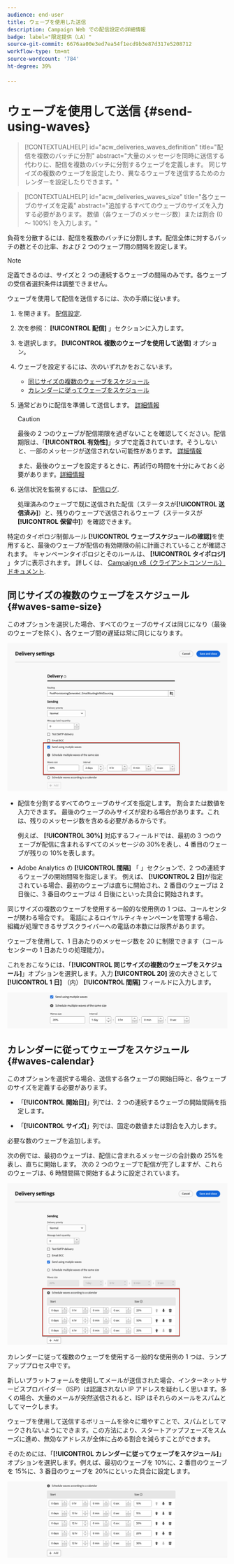 ```yaml
---
audience: end-user
title: ウェーブを使用した送信
description: Campaign Web での配信設定の詳細情報
badge: label="限定提供（LA）"
source-git-commit: 6676aa00e3ed7ea54f1ecd9b3e87d317e5208712
workflow-type: tm+mt
source-wordcount: '784'
ht-degree: 39%

---
```



# ウェーブを使用して送信 {#send-using-waves}

>[!CONTEXTUALHELP]
>id="acw_deliveries_waves_definition"
>title="配信を複数のバッチに分割"
>abstract="大量のメッセージを同時に送信する代わりに、配信を複数のバッチに分割するウェーブを定義します。 同じサイズの複数のウェーブを設定したり、異なるウェーブを送信するためのカレンダーを設定したりできます。"

>[!CONTEXTUALHELP]
>id="acw_deliveries_waves_size"
>title="各ウェーブのサイズを定義"
>abstract="追加するすべてのウェーブのサイズを入力する必要があります。 数値（各ウェーブのメッセージ数）または割合 (0 ～ 100%) を入力します。"

負荷を分散するには、配信を複数のバッチに分割します。配信全体に対するバッチの数とその比率、および 2 つのウェーブ間の間隔を設定します。

>[!NOTE]
>
>定義できるのは、サイズと 2 つの連続するウェーブの間隔のみです。各ウェーブの受信者選択条件は調整できません。

ウェーブを使用して配信を送信するには、次の手順に従います。

1. を開きます。 [配信設定](delivery-settings.md#retries).

1. 次を参照： **[!UICONTROL 配信]** 」セクションに入力します。

1. を選択します。 **[!UICONTROL 複数のウェーブを使用して送信]** オプション。

1. ウェーブを設定するには、次のいずれかをおこないます。

   * [同じサイズの複数のウェーブをスケジュール](#waves-same-size)
   * [カレンダーに従ってウェーブをスケジュール](#waves-calendar)

1. 通常どおりに配信を準備して送信します。 [詳細情報](../msg/gs-deliveries.md)

   >[!CAUTION]
   >
   >最後の 2 つのウェーブが配信期限を過ぎないことを確認してください。配信期限は、「**[!UICONTROL 有効性]**」タブで定義されています。そうしないと、一部のメッセージが送信されない可能性があります。 [詳細情報](delivery-settings.md#validity)
   >
   >また、最後のウェーブを設定するときに、再試行の時間を十分にみておく必要があります。[詳細情報](delivery-settings.md#retries)

1. 送信状況を監視するには、 [配信ログ](../monitor/delivery-logs.md).

   処理済みのウェーブで既に送信された配信（ステータスが&#x200B;**[!UICONTROL 送信済み]**）と、残りのウェーブで送信されるウェーブ（ステータスが&#x200B;**[!UICONTROL 保留中]**）を確認できます。

特定のタイポロジ制御ルール **[!UICONTROL ウェーブスケジュールの確認]**&#x200B;を使用すると、最後のウェーブが配信の有効期限の前に計画されていることが確認されます。 キャンペーンタイポロジとそのルールは、 **[!UICONTROL タイポロジ]** 」タブに表示されます。 詳しくは、 [Campaign v8（クライアントコンソール）ドキュメント](https://experienceleague.adobe.com/docs/campaign/automation/campaign-optimization/control-rules.html).

## 同じサイズの複数のウェーブをスケジュール {#waves-same-size}

このオプションを選択した場合、すべてのウェーブのサイズは同じになり（最後のウェーブを除く）、各ウェーブ間の遅延は常に同じになります。

![](assets/waves-same-size.png)

* 配信を分割するすべてのウェーブのサイズを指定します。 割合または数値を入力できます。 最後のウェーブのみサイズが変わる場合があります。これは、残りのメッセージ数を含める必要があるからです。

  例えば、 **[!UICONTROL 30%]** 対応するフィールドでは、最初の 3 つのウェーブが配信に含まれるすべてのメッセージの 30%を表し、4 番目のウェーブが残りの 10%を表します。

* Adobe Analytics の **[!UICONTROL 間隔]** 「 」セクションで、2 つの連続するウェーブの開始間隔を指定します。 例えば、 **[!UICONTROL 2 日]**&#x200B;が指定されている場合、最初のウェーブは直ちに開始され、2 番目のウェーブは 2 日後に、3 番目のウェーブは 4 日後にといった具合に開始されます。

同じサイズの複数のウェーブを使用する一般的な使用例の 1 つは、コールセンターが関わる場合です。 電話によるロイヤルティキャンペーンを管理する場合、組織が処理できるサブスクライバーへの電話の本数には限界があります。


ウェーブを使用して、1 日あたりのメッセージ数を 20 に制限できます（コールセンターの 1 日あたりの処理能力）。

これをおこなうには、「**[!UICONTROL 同じサイズの複数のウェーブをスケジュール]**」オプションを選択します。入力 **[!UICONTROL 20]** 波の大きさとして **[!UICONTROL 1 日]** （内） **[!UICONTROL 間隔]** フィールドに入力します。

![](assets/waves-call-center.png)

## カレンダーに従ってウェーブをスケジュール {#waves-calendar}

このオプションを選択する場合、送信する各ウェーブの開始日時と、各ウェーブのサイズを定義する必要があります。

* 「**[!UICONTROL 開始日]**」列では、2 つの連続するウェーブの開始間隔を指定します。

* 「**[!UICONTROL サイズ]**」列では、固定の数値または割合を入力します。

必要な数のウェーブを追加します。

次の例では、最初のウェーブは、配信に含まれるメッセージの合計数の 25%を表し、直ちに開始します。 次の 2 つのウェーブで配信が完了しますが、これらのウェーブは、6 時間間隔で開始するように設定されています。

![](assets/waves-calendar.png)

カレンダーに従って複数のウェーブを使用する一般的な使用例の 1 つは、ランプアッププロセス中です。

新しいプラットフォームを使用してメールが送信された場合、インターネットサービスプロバイダー（ISP）は認識されない IP アドレスを疑わしく思います。多くの場合、大量のメールが突然送信されると、ISP はそれらのメールをスパムとしてマークします。

ウェーブを使用して送信するボリュームを徐々に増やすことで、スパムとしてマークされないようにできます。この方法により、スタートアップフェーズをスムーズに進め、無効なアドレスが全体に占める割合を減らすことができます。

そのためには、「**[!UICONTROL カレンダーに従ってウェーブをスケジュール]**」オプションを選択します。例えば、最初のウェーブを 10%に、2 番目のウェーブを 15%に、3 番目のウェーブを 20%にといった具合に設定します。

![](assets/waves-ramp-up.png)



